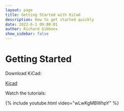 ```yaml
---
layout: page
title: Getting Started with KiCad
description: How to get started quickly
date: 2022-6-1 09:00:01
author: Richard Gibbons
show_sidebar: false
---
```


# Getting Started 

Download KiCad:

<a class="button is-link" href="https://www.kicad.org/download/" >Kicad</a>

Watch the tutorials:

{% include youtube.html video="wLwKgMBWhpY" %}
